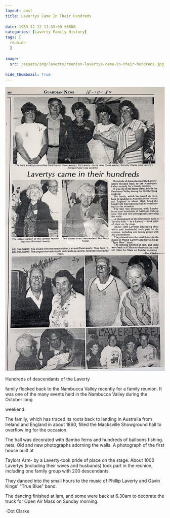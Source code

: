 ```yaml
---
layout: post
title: Lavertys Came In Their Hundreds

date: 1989-12-12 11:33:00 +0800
categories: [Laverty Family History]
tags: [
  reunion
  ]

image:
  src: /assets/img/laverty/reunion-lavertys-came-in-their-hundreds.jpg

hide_thumbnail: True
---
```


![](/assets/img/laverty/reunion-lavertys-came-in-their-hundreds.jpg)

Hundreds of descendants of the Laverty

family flocked back to the Nambucca Valley recently for a family reunion. It was one of the many events held in the Nambucca Valley during the October long

weekend.

The family, which has traced its roots back to landing in Australia from Ireland and England in about 1860, filled the Macksville Showground hall to overflow ing for the occasion.

The hall was decorated with Bambo ferns and hundreds of balloons fishing. nets. Old and new photographs adorning the walls. A photograph of the first house built at

Taylors Arm- by a Laverty-took pride of place on the stage. About 1000 Lavertys (including their wives and husbands) took part in the reunion, including one family group with 200 descendants.

They danced into the small hours to the music of Phillip Laverty and Gavin Kings' "True Blue" band.

The dancing finished at lam, and some were back at 6.30am to decorate the truck for Open Air Mass on Sunday morning.

-Dot Clarke

